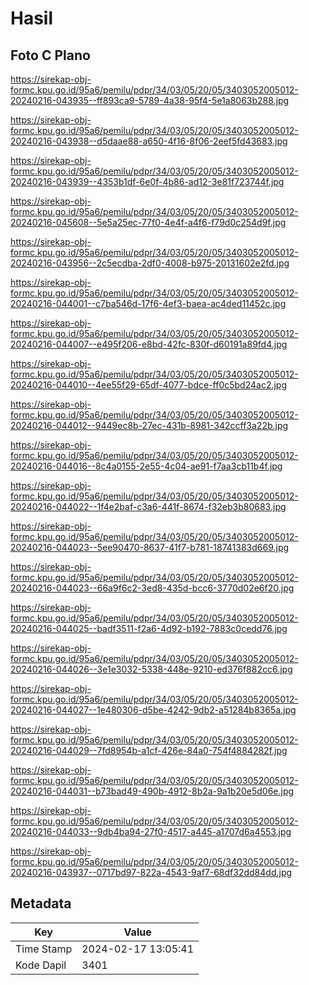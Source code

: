 # Hasil

## Foto C Plano

https://sirekap-obj-formc.kpu.go.id/95a6/pemilu/pdpr/34/03/05/20/05/3403052005012-20240216-043935--ff893ca9-5789-4a38-95f4-5e1a8063b288.jpg

https://sirekap-obj-formc.kpu.go.id/95a6/pemilu/pdpr/34/03/05/20/05/3403052005012-20240216-043938--d5daae88-a650-4f16-8f06-2eef5fd43683.jpg

https://sirekap-obj-formc.kpu.go.id/95a6/pemilu/pdpr/34/03/05/20/05/3403052005012-20240216-043939--4353b1df-6e0f-4b86-ad12-3e81f723744f.jpg

https://sirekap-obj-formc.kpu.go.id/95a6/pemilu/pdpr/34/03/05/20/05/3403052005012-20240216-045608--5e5a25ec-77f0-4e4f-a4f6-f79d0c254d9f.jpg

https://sirekap-obj-formc.kpu.go.id/95a6/pemilu/pdpr/34/03/05/20/05/3403052005012-20240216-043956--2c5ecdba-2df0-4008-b975-20131602e2fd.jpg

https://sirekap-obj-formc.kpu.go.id/95a6/pemilu/pdpr/34/03/05/20/05/3403052005012-20240216-044001--c7ba546d-17f6-4ef3-baea-ac4ded11452c.jpg

https://sirekap-obj-formc.kpu.go.id/95a6/pemilu/pdpr/34/03/05/20/05/3403052005012-20240216-044007--e495f206-e8bd-42fc-830f-d60191a89fd4.jpg

https://sirekap-obj-formc.kpu.go.id/95a6/pemilu/pdpr/34/03/05/20/05/3403052005012-20240216-044010--4ee55f29-65df-4077-bdce-ff0c5bd24ac2.jpg

https://sirekap-obj-formc.kpu.go.id/95a6/pemilu/pdpr/34/03/05/20/05/3403052005012-20240216-044012--9449ec8b-27ec-431b-8981-342ccff3a22b.jpg

https://sirekap-obj-formc.kpu.go.id/95a6/pemilu/pdpr/34/03/05/20/05/3403052005012-20240216-044016--8c4a0155-2e55-4c04-ae91-f7aa3cb11b4f.jpg

https://sirekap-obj-formc.kpu.go.id/95a6/pemilu/pdpr/34/03/05/20/05/3403052005012-20240216-044022--1f4e2baf-c3a6-441f-8674-f32eb3b80683.jpg

https://sirekap-obj-formc.kpu.go.id/95a6/pemilu/pdpr/34/03/05/20/05/3403052005012-20240216-044023--5ee90470-8637-41f7-b781-18741383d669.jpg

https://sirekap-obj-formc.kpu.go.id/95a6/pemilu/pdpr/34/03/05/20/05/3403052005012-20240216-044023--66a9f6c2-3ed8-435d-bcc6-3770d02e6f20.jpg

https://sirekap-obj-formc.kpu.go.id/95a6/pemilu/pdpr/34/03/05/20/05/3403052005012-20240216-044025--badf3511-f2a6-4d92-b192-7883c0cedd76.jpg

https://sirekap-obj-formc.kpu.go.id/95a6/pemilu/pdpr/34/03/05/20/05/3403052005012-20240216-044026--3e1e3032-5338-448e-9210-ed376f882cc6.jpg

https://sirekap-obj-formc.kpu.go.id/95a6/pemilu/pdpr/34/03/05/20/05/3403052005012-20240216-044027--1e480306-d5be-4242-9db2-a51284b8365a.jpg

https://sirekap-obj-formc.kpu.go.id/95a6/pemilu/pdpr/34/03/05/20/05/3403052005012-20240216-044029--7fd8954b-a1cf-426e-84a0-754f4884282f.jpg

https://sirekap-obj-formc.kpu.go.id/95a6/pemilu/pdpr/34/03/05/20/05/3403052005012-20240216-044031--b73bad49-490b-4912-8b2a-9a1b20e5d06e.jpg

https://sirekap-obj-formc.kpu.go.id/95a6/pemilu/pdpr/34/03/05/20/05/3403052005012-20240216-044033--9db4ba94-27f0-4517-a445-a1707d6a4553.jpg

https://sirekap-obj-formc.kpu.go.id/95a6/pemilu/pdpr/34/03/05/20/05/3403052005012-20240216-043937--0717bd97-822a-4543-9af7-68df32dd84dd.jpg


## Metadata

| Key        | Value               |
| ---------- | ------------------- |
| Time Stamp | 2024-02-17 13:05:41 |
| Kode Dapil | 3401                |




